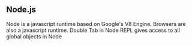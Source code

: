 ## Node.js

Node is a javascript runtime based on Google's V8 Engine.
Browsers are also a javascript runtime.
Double Tab in Node REPL gives access to all global objects in Node 
<!--stackedit_data:
eyJoaXN0b3J5IjpbODM3NDQ0ODcyLDE0NTcwNzA4NDJdfQ==
-->